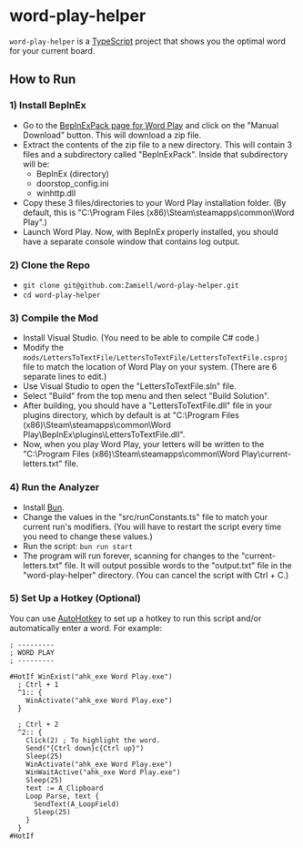 # word-play-helper

`word-play-helper` is a [TypeScript](https://www.typescriptlang.org/) project that shows you the optimal word for your current board.

## How to Run

### 1) Install BepInEx

- Go to the [BepInExPack page for Word Play](https://thunderstore.io/c/word-play/p/BepInEx/BepInExPack/) and click on the "Manual Download" button. This will download a zip file.
- Extract the contents of the zip file to a new directory. This will contain 3 files and a subdirectory called "BepInExPack". Inside that subdirectory will be:
  - BepInEx (directory)
  - doorstop_config.ini
  - winhttp.dll
- Copy these 3 files/directories to your Word Play installation folder. (By default, this is "C:\Program Files (x86)\Steam\steamapps\common\Word Play".)
- Launch Word Play. Now, with BepInEx properly installed, you should have a separate console window that contains log output.

### 2) Clone the Repo

- `git clone git@github.com:Zamiell/word-play-helper.git`
- `cd word-play-helper`

### 3) Compile the Mod

- Install Visual Studio. (You need to be able to compile C# code.)
- Modify the `mods/LettersToTextFile/LettersToTextFile/LettersToTextFile.csproj` file to match the location of Word Play on your system. (There are 6 separate lines to edit.)
- Use Visual Studio to open the "LettersToTextFile.sln" file.
- Select "Build" from the top menu and then select "Build Solution".
- After building, you should have a "LettersToTextFile.dll" file in your plugins directory, which by default is at "C:\Program Files (x86)\Steam\steamapps\common\Word Play\BepInEx\plugins\LettersToTextFile.dll".
- Now, when you play Word Play, your letters will be written to the "C:\Program Files (x86)\Steam\steamapps\common\Word Play\current-letters.txt" file.

### 4) Run the Analyzer

- Install [Bun](https://bun.sh/).
- Change the values in the "src/runConstants.ts" file to match your current run's modifiers. (You will have to restart the script every time you need to change these values.)
- Run the script: `bun run start`
- The program will run forever, scanning for changes to the "current-letters.txt" file. It will output possible words to the "output.txt" file in the "word-play-helper" directory. (You can cancel the script with Ctrl + C.)

### 5) Set Up a Hotkey (Optional)

You can use [AutoHotkey](https://www.autohotkey.com/) to set up a hotkey to run this script and/or automatically enter a word. For example:

```ahk
; ---------
; WORD PLAY
; ---------

#HotIf WinExist("ahk_exe Word Play.exe")
  ; Ctrl + 1
  ^1:: {
    WinActivate("ahk_exe Word Play.exe")
  }

  ; Ctrl + 2
  ^2:: {
    Click(2) ; To highlight the word.
    Send("{Ctrl down}c{Ctrl up}")
    Sleep(25)
    WinActivate("ahk_exe Word Play.exe")
    WinWaitActive("ahk_exe Word Play.exe")
    Sleep(25)
    text := A_Clipboard
    Loop Parse, text {
      SendText(A_LoopField)
      Sleep(25)
    }
  }
#HotIf
```
